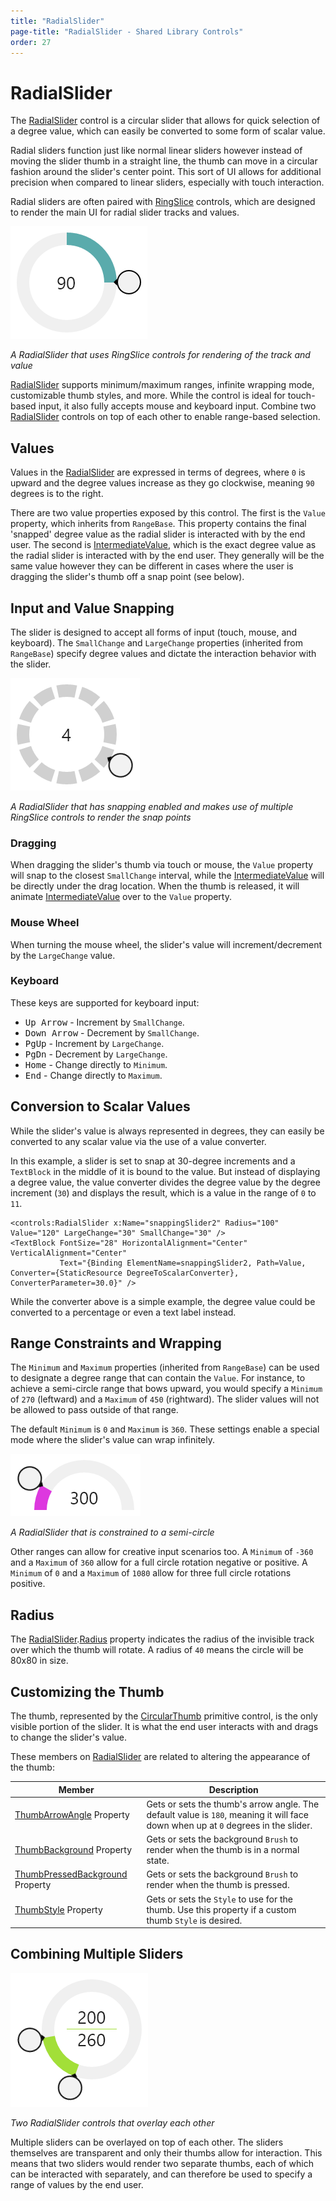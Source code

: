 ```yaml
---
title: "RadialSlider"
page-title: "RadialSlider - Shared Library Controls"
order: 27
---
```

# RadialSlider

The [RadialSlider](xref:@ActiproUIRoot.Controls.RadialSlider) control is a circular slider that allows for quick selection of a degree value, which can easily be converted to some form of scalar value.

Radial sliders function just like normal linear sliders however instead of moving the slider thumb in a straight line, the thumb can move in a circular fashion around the slider's center point.  This sort of UI allows for additional precision when compared to linear sliders, especially with touch interaction.

Radial sliders are often paired with [RingSlice](ringslice.md) controls, which are designed to render the main UI for radial slider tracks and values.

![Screenshot](../images/radialslider-intro.png)

*A RadialSlider that uses RingSlice controls for rendering of the track and value*

[RadialSlider](xref:@ActiproUIRoot.Controls.RadialSlider) supports minimum/maximum ranges, infinite wrapping mode, customizable thumb styles, and more.  While the control is ideal for touch-based input, it also fully accepts mouse and keyboard input.  Combine two [RadialSlider](xref:@ActiproUIRoot.Controls.RadialSlider) controls on top of each other to enable range-based selection.

## Values

Values in the [RadialSlider](xref:@ActiproUIRoot.Controls.RadialSlider) are expressed in terms of degrees, where `0` is upward and the degree values increase as they go clockwise, meaning `90` degrees is to the right.

There are two value properties exposed by this control.  The first is the `Value` property, which inherits from `RangeBase`.  This property contains the final 'snapped' degree value as the radial slider is interacted with by the end user.  The second is [IntermediateValue](xref:@ActiproUIRoot.Controls.RadialSlider.IntermediateValue), which is the exact degree value as the radial slider is interacted with by the end user.  They generally will be the same value however they can be different in cases where the user is dragging the slider's thumb off a snap point (see below).

## Input and Value Snapping

The slider is designed to accept all forms of input (touch, mouse, and keyboard).  The `SmallChange` and `LargeChange` properties (inherited from `RangeBase`) specify degree values and dictate the interaction behavior with the slider.

![Screenshot](../images/radialslider-snapping.png)

*A RadialSlider that has snapping enabled and makes use of multiple RingSlice controls to render the snap points*

### Dragging

When dragging the slider's thumb via touch or mouse, the `Value` property will snap to the closest `SmallChange` interval, while the [IntermediateValue](xref:@ActiproUIRoot.Controls.RadialSlider.IntermediateValue) will be directly under the drag location.  When the thumb is released, it will animate [IntermediateValue](xref:@ActiproUIRoot.Controls.RadialSlider.IntermediateValue) over to the `Value` property.

### Mouse Wheel

When turning the mouse wheel, the slider's value will increment/decrement by the `LargeChange` value.

### Keyboard

These keys are supported for keyboard input:

- <kbd>Up Arrow</kbd> - Increment by `SmallChange`.
- <kbd>Down Arrow</kbd> - Decrement by `SmallChange`.
- <kbd>PgUp</kbd> - Increment by `LargeChange`.
- <kbd>PgDn</kbd> - Decrement by `LargeChange`.
- <kbd>Home</kbd> - Change directly to `Minimum`.
- <kbd>End</kbd> - Change directly to `Maximum`.

## Conversion to Scalar Values

While the slider's value is always represented in degrees, they can easily be converted to any scalar value via the use of a value converter.

In this example, a slider is set to snap at 30-degree increments and a `TextBlock` in the middle of it is bound to the value.  But instead of displaying a degree value, the value converter divides the degree value by the degree increment (`30`) and displays the result, which is a value in the range of `0` to `11`.

```xaml
<controls:RadialSlider x:Name="snappingSlider2" Radius="100" Value="120" LargeChange="30" SmallChange="30" />
<TextBlock FontSize="28" HorizontalAlignment="Center" VerticalAlignment="Center"
           Text="{Binding ElementName=snappingSlider2, Path=Value, Converter={StaticResource DegreeToScalarConverter}, ConverterParameter=30.0}" />
```

While the converter above is a simple example, the degree value could be converted to a percentage or even a text label instead.

## Range Constraints and Wrapping

The `Minimum` and `Maximum` properties (inherited from `RangeBase`) can be used to designate a degree range that can contain the `Value`.  For instance, to achieve a semi-circle range that bows upward, you would specify a `Minimum` of `270` (leftward) and a `Maximum` of `450` (rightward).  The slider values will not be allowed to pass outside of that range.

The default `Minimum` is `0` and `Maximum` is `360`.  These settings enable a special mode where the slider's value can wrap infinitely.

![Screenshot](../images/radialslider-semi-circle.png)

*A RadialSlider that is constrained to a semi-circle*

Other ranges can allow for creative input scenarios too.  A `Minimum` of `-360` and a `Maximum` of `360` allow for a full circle rotation negative or positive.  A `Minimum` of `0` and a `Maximum` of `1080` allow for three full circle rotations positive.

## Radius

The [RadialSlider](xref:@ActiproUIRoot.Controls.RadialSlider).[Radius](xref:@ActiproUIRoot.Controls.RadialSlider.Radius) property indicates the radius of the invisible track over which the thumb will rotate.  A radius of `40` means the circle will be 80x80 in size.

## Customizing the Thumb

The thumb, represented by the [CircularThumb](xref:@ActiproUIRoot.Controls.Primitives.CircularThumb) primitive control, is the only visible portion of the slider.  It is what the end user interacts with and drags to change the slider's value.

These members on [RadialSlider](xref:@ActiproUIRoot.Controls.RadialSlider) are related to altering the appearance of the thumb:

| Member | Description |
|-----|-----|
| [ThumbArrowAngle](xref:@ActiproUIRoot.Controls.RadialSlider.ThumbArrowAngle) Property | Gets or sets the thumb's arrow angle.  The default value is `180`, meaning it will face down when up at `0` degrees in the slider. |
| [ThumbBackground](xref:@ActiproUIRoot.Controls.RadialSlider.ThumbBackground) Property | Gets or sets the background `Brush` to render when the thumb is in a normal state. |
| [ThumbPressedBackground](xref:@ActiproUIRoot.Controls.RadialSlider.ThumbPressedBackground) Property | Gets or sets the background `Brush` to render when the thumb is pressed. |
| [ThumbStyle](xref:@ActiproUIRoot.Controls.RadialSlider.ThumbStyle) Property | Gets or sets the `Style` to use for the thumb.  Use this property if a custom thumb `Style` is desired. |

## Combining Multiple Sliders

![Screenshot](../images/radialslider-multiple-sliders.png)

*Two RadialSlider controls that overlay each other*

Multiple sliders can be overlayed on top of each other.  The sliders themselves are transparent and only their thumbs allow for interaction.  This means that two sliders would render two separate thumbs, each of which can be interacted with separately, and can therefore be used to specify a range of values by the end user.
